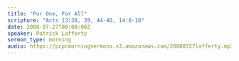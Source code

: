 ```yaml
---
title: "For One, For All"
scripture: "Acts 13:38, 39, 44-48, 14:8-18"
date: 2008-07-27T00:00:00Z
speaker: Patrick Lafferty
sermon_type: morning
audio: https://pcpcmorningsermons.s3.amazonaws.com/20080727lafferty.mp3 
---
```



